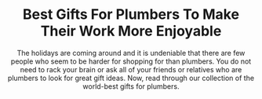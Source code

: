 ---
layout: post
title: Best Gifts For Plumbers To Make Their Work More Enjoyable
subtitle: The holidays are coming around and it is undeniable that there are few people who seem to be harder for shopping for than plumbers. You do not need to rack your brain or ask all of your friends or relatives who are plumbers to look for great gift ideas. Now, read through our collection of the world-best gifts for plumbers.
header-img: "img/post/2023/09/copied/medium_Gifts_for_Plumbers_9a4bae025e.png"
header-style: text
permalink: "/gifts-plumbers/"
catalog: true
tags:
  - Recipients 
  - Men
---    